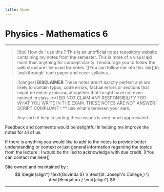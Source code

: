 ```yaml
---
title: Home
---
```


#  Physics - Mathematics 6 
***


>[!tip] How do I use this ?
>This is an unofficial notes repository website containing my notes from the semester. This is more of a visual aid more than anything for concept clarity. 
>I encourage you to follow the web structure I've used for notes.   [[You can follow me into this link]]to 'walkthrough' each paper and cover syllabus. 

>[!danger] **DISCLAIMER** 
>These notes aren't exactly perfect and are likely to contain typos, code errors,  factual errors or sections that might be entirely missing altogether that I might have not even noticed in class. **I DO NOT CLAIM ANY RESPONSIBILITY FOR WHAT YOU WRITE IN THE EXAM, THESE NOTES ARE NOT ANSWER-SCRIPT COMPLIANT ! ** use what's between your ears. 
>
>Any sort of help in sorting these issues is very much appreciated. 




Feedback and comments would be delightful in helping me improve the notes for all of us. 

If there is anything you would like to add to the notes to provide better understanding or context or just general information regarding the topics from the lecture : I would be thrilled to acknowledge with due credit. [[You can contact me here]] 

Site owned and maintained by : 
$$
\begin{align*}
\text{Govinda S} \\
\text{St. Joseph's College,} \\
\text{Bengaluru.}
\end{align*}
$$

***
